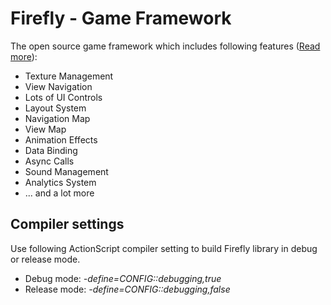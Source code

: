 Firefly - Game Framework
================================================
The open source game framework which includes following features ([Read more](http://firefly.in4ray.com/features)):
* Texture Management
* View Navigation
* Lots of UI Controls
* Layout System
* Navigation Map
* View Map
* Animation Effects
* Data Binding
* Async Calls
* Sound Management
* Analytics System
* ... and a lot more

Compiler settings
-------------------
Use following ActionScript compiler setting to build Firefly library in debug or release mode.
* Debug mode: *-define=CONFIG::debugging,true*
* Release mode: *-define=CONFIG::debugging,false*
